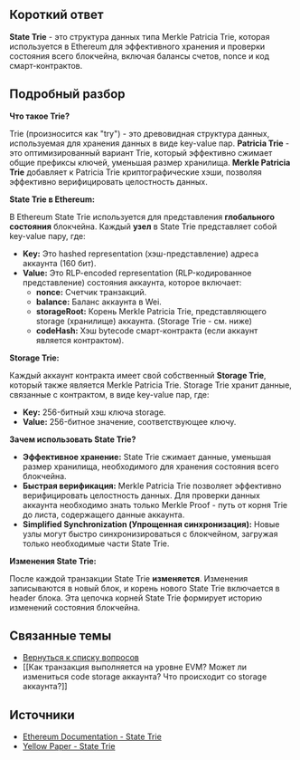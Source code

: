 ## Короткий ответ

**State Trie** - это структура данных типа Merkle Patricia Trie, которая используется в Ethereum для эффективного хранения и проверки состояния всего блокчейна, включая балансы счетов, nonce и код смарт-контрактов.


## Подробный разбор

**Что такое Trie?**

Trie (произносится как "try") - это древовидная структура данных, используемая для хранения данных в виде key-value пар.  **Patricia Trie** - это оптимизированный вариант Trie, который эффективно сжимает общие префиксы ключей, уменьшая размер хранилища.  **Merkle Patricia Trie** добавляет к Patricia Trie  криптографические хэши, позволяя эффективно верифицировать целостность данных.  

**State Trie в Ethereum:**

В Ethereum State Trie используется для представления **глобального состояния** блокчейна. Каждый **узел** в State Trie представляет собой key-value пару, где:

* **Key:**  Это  hashed representation (хэш-представление) адреса аккаунта (160 бит).  
* **Value:**  Это  RLP-encoded representation (RLP-кодированное представление) состояния аккаунта,  которое включает:
    * **nonce:**  Счетчик транзакций.
    * **balance:**  Баланс аккаунта в Wei.
    * **storageRoot:**  Корень Merkle Patricia Trie,  представляющего storage (хранилище) аккаунта.  (Storage Trie - см. ниже)
    * **codeHash:**  Хэш bytecode  смарт-контракта (если аккаунт является контрактом).


**Storage Trie:**

Каждый аккаунт контракта имеет свой собственный **Storage Trie**,  который также является Merkle Patricia Trie.  Storage Trie  хранит данные,  связанные с контрактом,  в виде key-value пар,  где:

* **Key:** 256-битный хэш ключа storage.
* **Value:** 256-битное значение,  соответствующее ключу.

**Зачем использовать State Trie?**

* **Эффективное хранение:** State Trie  сжимает данные,  уменьшая размер хранилища,  необходимого для хранения состояния всего блокчейна.
* **Быстрая верификация:** Merkle Patricia Trie  позволяет эффективно верифицировать целостность данных.  Для проверки  данных аккаунта  необходимо  знать только  Merkle Proof -  путь от  корня Trie до  листа,  содержащего данные аккаунта.
* **Simplified Synchronization (Упрощенная синхронизация):**  Новые узлы  могут быстро синхронизироваться с  блокчейном,  загружая только  необходимые части  State Trie.

**Изменения State Trie:**

После каждой транзакции State Trie  **изменяется**.  Изменения записываются в  новый блок,  и  корень нового State Trie  включается в  header блока.   Эта цепочка  корней State Trie  формирует  историю изменений состояния  блокчейна.


## Связанные темы

* [Вернуться к списку вопросов](4.%20Список%20вопросов.md)
* [[Как транзакция выполняется на уровне EVM? Может ли измениться code storage аккаунта? Что происходит со storage аккаунта?]]

## Источники

* [Ethereum Documentation - State Trie](https://ethereum.org/en/developers/docs/data-structures-and-encoding/patricia-merkle-trie/)
* [Yellow Paper - State Trie](https://ethereum.github.io/yellowpaper/paper.pdf#page=23)


